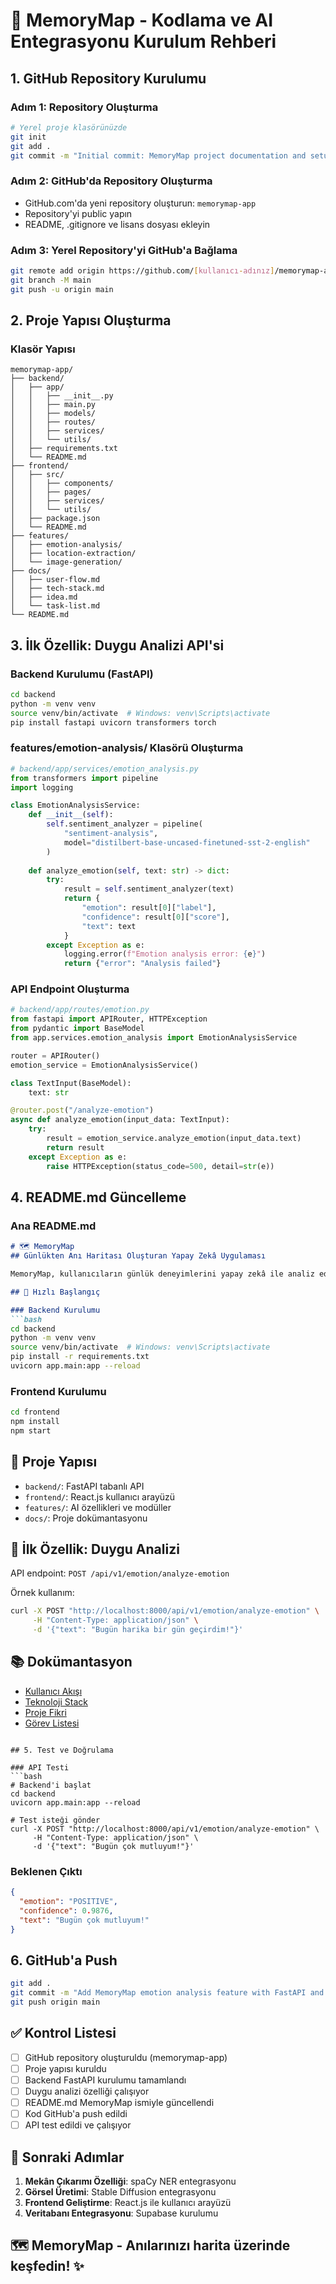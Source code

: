 # 🚀 MemoryMap - Kodlama ve AI Entegrasyonu Kurulum Rehberi

## 1. GitHub Repository Kurulumu

### Adım 1: Repository Oluşturma
```bash
# Yerel proje klasörünüzde
git init
git add .
git commit -m "Initial commit: MemoryMap project documentation and setup"
```

### Adım 2: GitHub'da Repository Oluşturma
- GitHub.com'da yeni repository oluşturun: `memorymap-app`
- Repository'yi public yapın
- README, .gitignore ve lisans dosyası ekleyin

### Adım 3: Yerel Repository'yi GitHub'a Bağlama
```bash
git remote add origin https://github.com/[kullanıcı-adınız]/memorymap-app.git
git branch -M main
git push -u origin main
```

## 2. Proje Yapısı Oluşturma

### Klasör Yapısı
```
memorymap-app/
├── backend/
│   ├── app/
│   │   ├── __init__.py
│   │   ├── main.py
│   │   ├── models/
│   │   ├── routes/
│   │   ├── services/
│   │   └── utils/
│   ├── requirements.txt
│   └── README.md
├── frontend/
│   ├── src/
│   │   ├── components/
│   │   ├── pages/
│   │   ├── services/
│   │   └── utils/
│   ├── package.json
│   └── README.md
├── features/
│   ├── emotion-analysis/
│   ├── location-extraction/
│   └── image-generation/
├── docs/
│   ├── user-flow.md
│   ├── tech-stack.md
│   ├── idea.md
│   └── task-list.md
└── README.md
```

## 3. İlk Özellik: Duygu Analizi API'si

### Backend Kurulumu (FastAPI)
```bash
cd backend
python -m venv venv
source venv/bin/activate  # Windows: venv\Scripts\activate
pip install fastapi uvicorn transformers torch
```

### features/emotion-analysis/ Klasörü Oluşturma
```python
# backend/app/services/emotion_analysis.py
from transformers import pipeline
import logging

class EmotionAnalysisService:
    def __init__(self):
        self.sentiment_analyzer = pipeline(
            "sentiment-analysis",
            model="distilbert-base-uncased-finetuned-sst-2-english"
        )
    
    def analyze_emotion(self, text: str) -> dict:
        try:
            result = self.sentiment_analyzer(text)
            return {
                "emotion": result[0]["label"],
                "confidence": result[0]["score"],
                "text": text
            }
        except Exception as e:
            logging.error(f"Emotion analysis error: {e}")
            return {"error": "Analysis failed"}
```

### API Endpoint Oluşturma
```python
# backend/app/routes/emotion.py
from fastapi import APIRouter, HTTPException
from pydantic import BaseModel
from app.services.emotion_analysis import EmotionAnalysisService

router = APIRouter()
emotion_service = EmotionAnalysisService()

class TextInput(BaseModel):
    text: str

@router.post("/analyze-emotion")
async def analyze_emotion(input_data: TextInput):
    try:
        result = emotion_service.analyze_emotion(input_data.text)
        return result
    except Exception as e:
        raise HTTPException(status_code=500, detail=str(e))
```

## 4. README.md Güncelleme

### Ana README.md
```markdown
# 🗺️ MemoryMap
## Günlükten Anı Haritası Oluşturan Yapay Zekâ Uygulaması

MemoryMap, kullanıcıların günlük deneyimlerini yapay zekâ ile analiz ederek duygu durumları, ziyaret edilen mekânlar ve AI destekli görsellerle zenginleştiren yenilikçi bir dijital platformdur.

## 🚀 Hızlı Başlangıç

### Backend Kurulumu
```bash
cd backend
python -m venv venv
source venv/bin/activate  # Windows: venv\Scripts\activate
pip install -r requirements.txt
uvicorn app.main:app --reload
```

### Frontend Kurulumu
```bash
cd frontend
npm install
npm start
```

## 📁 Proje Yapısı

- `backend/`: FastAPI tabanlı API
- `frontend/`: React.js kullanıcı arayüzü
- `features/`: AI özellikleri ve modüller
- `docs/`: Proje dokümantasyonu

## 🔧 İlk Özellik: Duygu Analizi

API endpoint: `POST /api/v1/emotion/analyze-emotion`

Örnek kullanım:
```bash
curl -X POST "http://localhost:8000/api/v1/emotion/analyze-emotion" \
     -H "Content-Type: application/json" \
     -d '{"text": "Bugün harika bir gün geçirdim!"}'
```

## 📚 Dokümantasyon

- [Kullanıcı Akışı](docs/user-flow.md)
- [Teknoloji Stack](docs/tech-stack.md)
- [Proje Fikri](docs/idea.md)
- [Görev Listesi](docs/task-list.md)
```

## 5. Test ve Doğrulama

### API Testi
```bash
# Backend'i başlat
cd backend
uvicorn app.main:app --reload

# Test isteği gönder
curl -X POST "http://localhost:8000/api/v1/emotion/analyze-emotion" \
     -H "Content-Type: application/json" \
     -d '{"text": "Bugün çok mutluyum!"}'
```

### Beklenen Çıktı
```json
{
  "emotion": "POSITIVE",
  "confidence": 0.9876,
  "text": "Bugün çok mutluyum!"
}
```

## 6. GitHub'a Push

```bash
git add .
git commit -m "Add MemoryMap emotion analysis feature with FastAPI and HuggingFace"
git push origin main
```

## ✅ Kontrol Listesi

- [ ] GitHub repository oluşturuldu (memorymap-app)
- [ ] Proje yapısı kuruldu
- [ ] Backend FastAPI kurulumu tamamlandı
- [ ] Duygu analizi özelliği çalışıyor
- [ ] README.md MemoryMap ismiyle güncellendi
- [ ] Kod GitHub'a push edildi
- [ ] API test edildi ve çalışıyor

## 🎯 Sonraki Adımlar

1. **Mekân Çıkarımı Özelliği**: spaCy NER entegrasyonu
2. **Görsel Üretimi**: Stable Diffusion entegrasyonu
3. **Frontend Geliştirme**: React.js ile kullanıcı arayüzü
4. **Veritabanı Entegrasyonu**: Supabase kurulumu

## 🗺️ MemoryMap - Anılarınızı harita üzerinde keşfedin! ✨ 